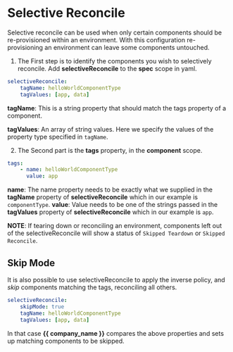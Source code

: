 # Selective Reconcile

Selective reconcile can be used when only certain components should be re-provisioned within an environment. With this configuration re-provisioning an environment can leave some components untouched.

1. The First step is to identify the components you wish to selectively reconcile. Add **selectiveReconcile** to the **spec** scope in yaml.
```yaml
selectiveReconcile:
    tagName: helloWorldComponentType
    tagValues: [app, data]
```

**tagName**: This is a string property that should match the tags property of a component.

**tagValues**: An array of string values. Here we specify the values of the property type specified in `tagName`.

2. The Second part is the **tags** property, in the **component** scope.

```yaml
tags:
    - name: helloWorldComponentType 
      value: app
```



**name**: The name property needs to be exactly what we supplied in the **tagName** property of **selectiveReconcile** which in our example is `componentType`.
**value**: Value needs to be one of the strings passed in the **tagValues** property of **selectiveReconcile** which in our example is `app`.

**NOTE**: If tearing down or reconciling an environment, components left out of the selectiveReconcile will show a status of `Skipped Teardown` or `Skipped Reconcile`.

## Skip Mode

It is also possible to use selectiveReconcile to apply the inverse policy, and _skip_ components matching the tags, reconciling all others. 

```yaml
selectiveReconcile:
    skipMode: true
    tagName: helloWorldComponentType
    tagValues: [app, data]
```

In that case **{{ company_name }}** compares the above properties and sets up matching components to be skipped.
